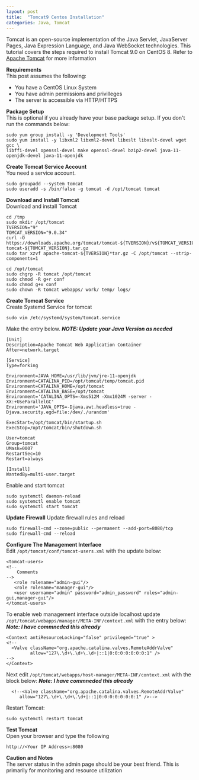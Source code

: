 ```yaml
---
layout: post
title:  "Tomcat9 Centos Installation"
categories: Java, Tomcat
---
```


Tomcat is an open-source implementation of the Java Servlet, JavaServer Pages, Java Expression Language, and Java WebSocket technologies.
This tutorial covers the steps required to install Tomcat 9.0 on CentOS 8. Refer to [Apache Tomcat](https://tomcat.apache.org/index.html)
for more information 

**Requirements**<br>
This post assumes the following:
* You have a CentOS Linux System
* You have admin permissions and privilleges
* The server is accessible via HTTP/HTTPS

**Package Setup**<br>
This is optional if you already have your base package setup. If you don't run the commands below:
```
sudo yum group install -y 'Development Tools'
sudo yum install -y libxml2 libxml2-devel libxslt libxslt-devel wget gcc \
libffi-devel openssl-devel make openssl-devel bzip2-devel java-11-openjdk-devel java-11-openjdk
```

**Create Tomcat Service Account**<br>
You need a service account.
```
sudo groupadd --system tomcat
sudo useradd -s /bin/false -g tomcat -d /opt/tomcat tomcat
```

**Download and Install Tomcat**<br>
Download and install Tomcat
```
cd /tmp
sudo mkdir /opt/tomcat
TVERSION="9"
TOMCAT_VERSION="9.0.34"
curl -O https://downloads.apache.org/tomcat/tomcat-${TVERSION}/v${TOMCAT_VERSION}/bin/apache-tomcat-${TOMCAT_VERSION}.tar.gz
sudo tar xzvf apache-tomcat-${TVERSION}*tar.gz -C /opt/tomcat --strip-components=1

cd /opt/tomcat
sudo chgrp -R tomcat /opt/tomcat
sudo chmod -R g+r conf
sudo chmod g+x conf
sudo chown -R tomcat webapps/ work/ temp/ logs/
```

**Create Tomcat Service**<br>
Create Systemd Service for tomcat
```
sudo vim /etc/systemd/system/tomcat.service
```
Make the entry below. ***NOTE: Update your Java Version as needed***
```
[Unit]
Description=Apache Tomcat Web Application Container
After=network.target

[Service]
Type=forking

Environment=JAVA_HOME=/usr/lib/jvm/jre-11-openjdk
Environment=CATALINA_PID=/opt/tomcat/temp/tomcat.pid
Environment=CATALINA_HOME=/opt/tomcat
Environment=CATALINA_BASE=/opt/tomcat
Environment='CATALINA_OPTS=-Xms512M -Xmx1024M -server -XX:+UseParallelGC'
Environment='JAVA_OPTS=-Djava.awt.headless=true -Djava.security.egd=file:/dev/./urandom'

ExecStart=/opt/tomcat/bin/startup.sh
ExecStop=/opt/tomcat/bin/shutdown.sh

User=tomcat
Group=tomcat
UMask=0007
RestartSec=10
Restart=always

[Install]
WantedBy=multi-user.target
```
Enable and start tomcat
```
sudo systemctl daemon-reload
sudo systemctl enable tomcat
sudo systemctl start tomcat
```

**Update Firewall**
Update firewall rules and reload
```
sudo firewall-cmd --zone=public --permanent --add-port=8080/tcp
sudo firewall-cmd --reload
```

**Configure The Management Interface**<br> 
Edit ```/opt/tomcat/conf/tomcat-users.xml``` with the update below:
``` 
<tomcat-users>
<!--
    Comments
-->
   <role rolename="admin-gui"/>
   <role rolename="manager-gui"/>
   <user username="admin" password="admin_password" roles="admin-gui,manager-gui"/>
</tomcat-users>
```

To enable web management interface outside localhost update ```/opt/tomcat/webapps/manager/META-INF/context.xml```
with the entry below: ***Note: I have commneded this already***
```
<Context antiResourceLocking="false" privileged="true" >
<!--
  <Valve className="org.apache.catalina.valves.RemoteAddrValve"
         allow="127\.\d+\.\d+\.\d+|::1|0:0:0:0:0:0:0:1" />
-->
</Context>
```
Next edit ```/opt/tomcat/webapps/host-manager/META-INF/context.xml``` with the block below: ***Note: I have commneded this already***
```
  <!--<Valve className="org.apache.catalina.valves.RemoteAddrValve"
     allow="127\.\d+\.\d+\.\d+|::1|0:0:0:0:0:0:0:1" />-->
```

Restart Tomcat:
```
sudo systemctl restart tomcat
```

**Test Tomcat**<br>
Open your browser and type the following
```
http://<Your IP Address>:8080
```

**Caution and Notes**<br>
The server status in the admin page should be your best friend. This is primarily for monitoring and resource utilization
```
